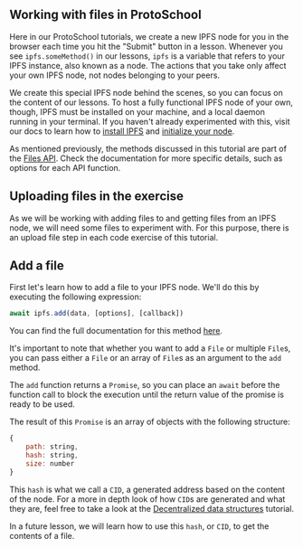 
## Working with files in ProtoSchool
Here in our ProtoSchool tutorials, we create a new IPFS node for you in the browser each time you hit the "Submit" button in a lesson. Whenever you see `ipfs.someMethod()` in our lessons, `ipfs` is a variable that refers to your IPFS instance, also known as a node. The actions that you take only affect your own IPFS node, not nodes belonging to your peers.

We create this special IPFS node behind the scenes, so you can focus on the content of our lessons. To host a fully functional IPFS node of your own, though, IPFS must be installed on your machine, and a local daemon running in your terminal. If you haven't already experimented with this, visit our docs to learn how to [install IPFS](https://docs.ipfs.io/guides/guides/install/) and [initialize your node](https://docs.ipfs.io/introduction/usage/#initialize-the-repository).

As mentioned previously, the methods discussed in this tutorial are part of the [Files API](https://github.com/ipfs/interface-js-ipfs-core/blob/master/SPEC/FILES.md). Check the documentation for more specific details, such as options for each API function.

## Uploading files in the exercise

As we will be working with adding files to and getting files from an IPFS node, we will need some files to experiment with. For this purpose, there is an upload file step in each code exercise of this tutorial.

## Add a file

First let's learn how to add a file to your IPFS node. We'll do this by executing the following expression:

```javascript
await ipfs.add(data, [options], [callback])
```

You can find the full documentation for this method [here](https://github.com/ipfs/interface-js-ipfs-core/blob/master/SPEC/FILES.md#add).

It's important to note that whether you want to add a `File` or multiple `File`s, you can pass either a `File` or an array of `File`s as an argument to the `add` method.

The `add` function returns a `Promise`, so you can place an `await` before the function call to block the execution until the return value of the promise is ready to be used.

The result of this `Promise` is an array of objects with the following structure:
```javascript
{
    path: string,
    hash: string,
    size: number
}
```

This `hash` is what we call a `CID`, a generated address based on the content of the node. For a more in depth look of how `CID`s are generated and what they are, feel free to take a look at the [Decentralized data structures](https://proto.school/#/data-structures) tutorial.

In a future lesson, we will learn how to use this `hash`, or `CID`, to get the contents of a file.


